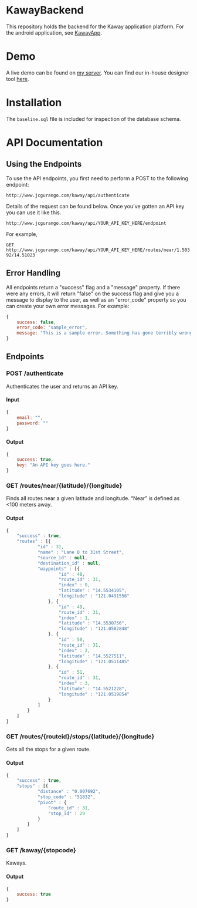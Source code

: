 # KawayBackend
This repository holds the backend for the Kaway application platform. For the android application, see [KawayApp](https://github.com/GlobePH/KawayApp).

# Demo
A live demo can be found on [my server](http://www.jcgurango.com/kaway/). You can find our in-house designer tool [here](http://www.jcgurango.com/kaway/designer).

# Installation
The `baseline.sql` file is included for inspection of the database schema.

# API Documentation
## Using the Endpoints
To use the API endpoints, you first need to perform a POST to the following endpoint:

`http://www.jcgurango.com/kaway/api/authenticate`

Details of the request can be found below. Once you’ve gotten an API key you can use it like this.

`http://www.jcgurango.com/kaway/api/YOUR_API_KEY_HERE/endpoint`

For example,

`GET http://www.jcgurango.com/kaway/api/YOUR_API_KEY_HERE/routes/near/1.50392/14.51023`

## Error Handling
All endpoints return a "success" flag and a "message" property. If there were any errors, it will return "false" on the success flag and give you a message to display to the user, as well as an "error_code" property so you can create your own error messages. For example:

```js
{
	success: false,
	error_code: "sample_error",
	message: "This is a sample error. Something has gone terribly wrong."
}
```

## Endpoints
### POST /authenticate
Authenticates the user and returns an API key.

#### Input
```js
{
	email: "",
	password: ""
}
```

#### Output
```js
{
	success: true,
	key: "An API key goes here."
}
```

### GET /routes/near/{latitude}/{longitude}
Finds all routes near a given latitude and longitude. “Near” is defined as <100 meters away.

#### Output
```js
{
	"success" : true,
	"routes" : [{
			"id" : 31,
			"name" : "Lane Q to 31st Street",
			"source_id" : null,
			"destination_id" : null,
			"waypoints" : [{
					"id" : 48,
					"route_id" : 31,
					"index" : 0,
					"latitude" : "14.5534105",
					"longitude" : "121.0491556"
				}, {
					"id" : 49,
					"route_id" : 31,
					"index" : 1,
					"latitude" : "14.5530756",
					"longitude" : "121.0502848"
				}, {
					"id" : 50,
					"route_id" : 31,
					"index" : 2,
					"latitude" : "14.5527511",
					"longitude" : "121.0511485"
				}, {
					"id" : 51,
					"route_id" : 31,
					"index" : 3,
					"latitude" : "14.5521228",
					"longitude" : "121.0519854"
				}
			]
		}
	]
}

```

### GET /routes/{routeid}/stops/{latitude}/{longitude}
Gets all the stops for a given route.

#### Output
```js
{
	"success" : true,
	"stops" : [{
			"distance" : "0.007692",
			"stop_code" : "51832",
			"pivot" : {
				"route_id" : 31,
				"stop_id" : 29
			}
		}
	]
}
```

### GET /kaway/{stopcode}
Kaways.

#### Output
```js
{
	success: true
}
```